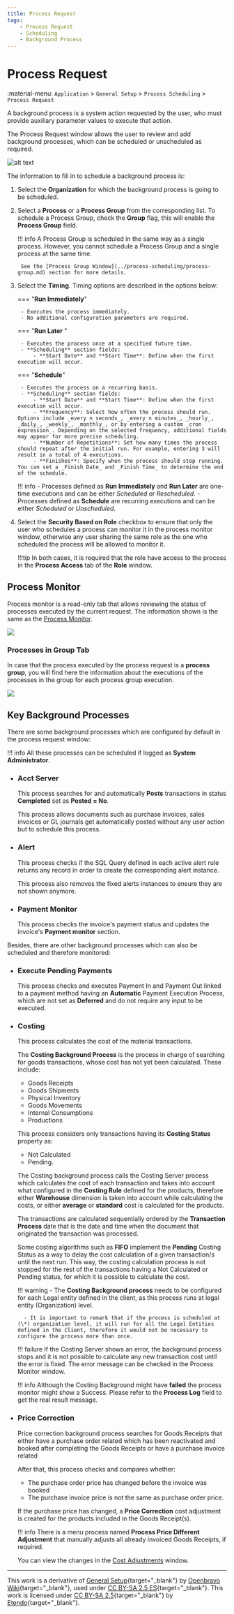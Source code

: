 ```yaml
---
title: Process Request
tags:
    - Process Request
    - Scheduling
    - Background Process
---
```


# Process Request

:material-menu: `Application` > `General Setup` > `Process Scheduling` > `Process Request`

A background process is a system action requested by the user, who must provide auxiliary parameter values to execute that action.

The Process Request window allows the user to review and add background processes, which can be scheduled or unscheduled as required.

![alt text](../../../../../assets/user-guide/etendo-classic/basic-features/general-setup/process-scheduling/process-request.gif)


The information to fill in to schedule a background process is:

1. Select the **Organization** for which the background process is going to be scheduled.

2. Select a **Process** or a **Process Group** from the corresponding list. To schedule a Process Group, check the **Group** flag, this will enable the **Process Group** field.

    !!! info
        A Process Group is scheduled in the same way as a single process. However, you cannot schedule a Process Group and a single process at the same time. 
        
        See the [Process Group Window](../process-scheduling/process-group.md) section for more details.

3. Select the **Timing**. Timing options are described in the options below:


    === "**Run Immediately**"
        
        - Executes the process immediately.
        - No additional configuration parameters are required.

    === "**Run Later** "
        
        - Executes the process once at a specified future time.
        - **Scheduling** section fields:
            - **Start Date** and **Start Time**: Define when the first execution will occur.

    === "**Schedule**"

        - Executes the process on a recurring basis.
        - **Scheduling** section fields:
            - **Start Date** and **Start Time**: Define when the first execution will occur.
            - **Frequency**: Select how often the process should run. Options include _every n seconds_, _every n minutes_, _hourly_, _daily_, _weekly_, _monthly_, or by entering a custom _cron expression_. Depending on the selected frequency, additional fields may appear for more precise scheduling.
            - **Number of Repetitions**: Set how many times the process should repeat after the initial run. For example, entering 3 will result in a total of 4 executions.
            - **Finishes**: Specify when the process should stop running. You can set a _Finish Date_ and _Finish Time_ to determine the end of the schedule.

    !!! info
        - Processes defined as **Run Immediately** and **Run Later** are one-time executions and can be either _Scheduled_ or _Rescheduled_.
        - Processes defined as **Schedule** are recurring executions and can be either _Scheduled_ or _Unscheduled_.

4. Select the **Security Based on Role** checkbox to ensure that only the user who schedules a process can monitor it in the process monitor window, otherwise any user sharing the same role as the one who scheduled the process will be allowed to monitor it.
    
    !!!tip
        In both cases, it is required that the role have access to the process in the **Process Access** tab of the **Role** window.


## Process Monitor

Process monitor is a read-only tab that allows reviewing the status of processes executed by the current request. 
The information shown is the same as the [Process Monitor](../process-scheduling/process-monitor.md).

![](../../../../../assets/drive/v8HLIJJYI6RlI8-i5h00aJ5Ynz8NuDcCs6srpwZrZWIpsHKrCJ5NhEHcqwHu85BlXz3enXj9v-XJ00GWsPU0BJ6U4qfPVajQPVcpy6AwTUSjZkN_eY27v_q8kcMzk4u8wcWODAL9.png)

### Processes in Group Tab

In case that the process executed by the process request is a **process group**, you will find here the information about the executions of the processes in the group for each process group execution.

![](../../../../../assets/drive/1-YKBRq-gs3FtBuSize6FhzqtgT17IZlE.png)


## Key Background Processes

There are some background processes which are configured by default in the process request window:

!!! info
    All these processes can be scheduled if logged as **System Administrator**.

- ### Acct Server

    This process searches for and automatically **Posts** transactions in status **Completed** set as **Posted = No**.

    This process allows documents such as purchase invoices, sales invoices or GL journals get automatically posted without any user action but to schedule this process.

- ### Alert
    
    This process checks if the SQL Query defined in each active alert rule returns any record in order to create the corresponding alert instance. 

    This process also removes the fixed alerts instances to ensure they are not shown anymore.

- ### Payment Monitor

    This process checks the invoice's payment status and updates the invoice's **Payment monitor** section.  


Besides, there are other background processes which can also be scheduled and therefore monitored:

- ### Execute Pending Payments

    This process checks and executes Payment In and Payment Out linked to a payment method having an **Automatic** Payment Execution Process, which are not set as **Deferred** and do not require any input to be executed.

- ### Costing
    This process calculates the cost of the material transactions.

    The **Costing Background Process** is the process in charge of searching for goods transactions, whose cost has not yet been calculated. These include:

    - Goods Receipts
    - Goods Shipments
    - Physical Inventory
    - Goods Movements
    - Internal Consumptions
    - Productions

    This process considers only transactions having its **Costing Status** property as:

    - Not Calculated
    - Pending.

    The Costing background process calls the Costing Server process which calculates the cost of each transaction and takes into account what configured in the **Costing Rule** defined for the products, therefore either **Warehouse** dimension is taken into account while calculating the costs, or either **average** or **standard** cost is calculated for the products.

    The transactions are calculated sequentially ordered by the **Transaction Process** date that is the date and time when the document that originated the transaction was processed.

    Some costing algorithms such as **FIFO** implement the **Pending** Costing Status as a way to delay the cost calculation of a given transaction/s until the next run. This way, the costing calculation process is not stopped for the rest of the transactions having a Not Calculated or Pending status, for which it is possible to calculate the cost.

    !!! warning
        - The **Costing Background process** needs to be configured for each Legal entity defined in the client, as this process runs at legal entity (Organization) level.
        
        - It is important to remark that if the process is scheduled at (\*) organization level, it will run for all the Legal Entities defined in the Client, therefore it would not be necessary to configure the process more than once.

    !!! failure
        If the Costing Server shows an error, the background process stops and it is not possible to calculate any new transaction cost until the error is fixed.
        The error message can be checked in the Process Monitor window.

    !!! info
        Although the Costing Background might have **failed** the process monitor might show a Success. Please refer to the **Process Log** field to get the real result message.

- ### Price Correction

    Price correction background process searches for Goods Receipts that either have a purchase order related which has been reactivated and booked after completing the Goods Receipts or have a purchase invoice related

    After that, this process checks and compares whether:

    - The purchase order price has changed before the invoice was booked
    - The purchase invoice price is not the same as purchase order price.

    If the purchase price has changed, a **Price Correction** cost adjustment is created for the products included in the Goods Receipt(s).

    !!! info
        There is a menu process named **Process Price Different Adjustment** that manually adjusts all already invoiced Goods Receipts, if required. 

    You can view the changes in the [Cost Adjustments](../../warehouse-management/transactions.md#cost-adjustment) window.

---

This work is a derivative of [General Setup](https://wiki.openbravo.com/wiki/General_Setup){target="_blank"} by [Openbravo Wiki](http://wiki.openbravo.com/wiki/Welcome_to_Openbravo){target="_blank"}, used under [CC BY-SA 2.5 ES](https://creativecommons.org/licenses/by-sa/2.5/es/){target="_blank"}. This work is licensed under [CC BY-SA 2.5](https://creativecommons.org/licenses/by-sa/2.5/){target="_blank"} by [Etendo](https://etendo.software){target="_blank"}.